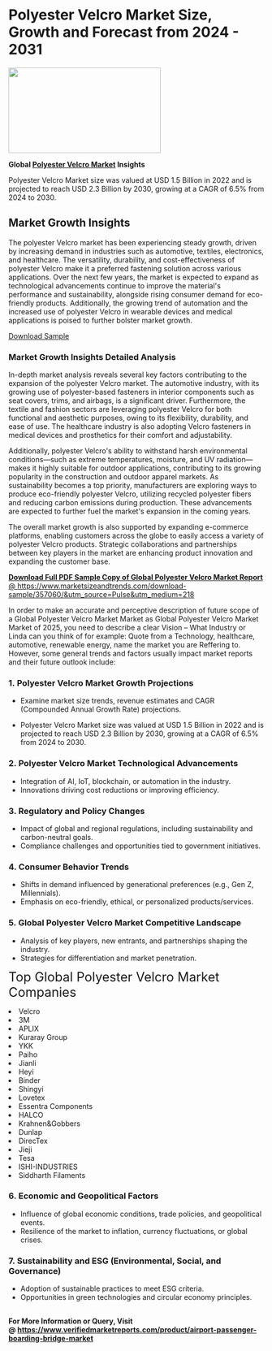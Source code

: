 <H1>Polyester Velcro Market Size, Growth and Forecast from 2024 - 2031</H1><img class="aligncenter size-medium wp-image-584254" src="https://thirdeyenews.in/wp-content/uploads/2024/09/Global-Market-Research-300x168.jpeg" alt="" width="300" height="168" /><p><strong>Global&nbsp;<a href="https://www.marketsizeandtrends.com/download-sample/357060/&amp;utm_source=Pulse&amp;utm_medium=218">Polyester Velcro Market</a> Insights</strong></p><p>Polyester Velcro Market size was valued at USD 1.5 Billion in 2022 and is projected to reach USD 2.3 Billion by 2030, growing at a CAGR of 6.5% from 2024 to 2030.</p><p><h2>Market Growth Insights</h2> <p>The polyester Velcro market has been experiencing steady growth, driven by increasing demand in industries such as automotive, textiles, electronics, and healthcare. The versatility, durability, and cost-effectiveness of polyester Velcro make it a preferred fastening solution across various applications. Over the next few years, the market is expected to expand as technological advancements continue to improve the material's performance and sustainability, alongside rising consumer demand for eco-friendly products. Additionally, the growing trend of automation and the increased use of polyester Velcro in wearable devices and medical applications is poised to further bolster market growth.</p> <p><a href="https://example.com/sample_download">Download Sample</a></p> <h3>Market Growth Insights Detailed Analysis</h3> <p>In-depth market analysis reveals several key factors contributing to the expansion of the polyester Velcro market. The automotive industry, with its growing use of polyester-based fasteners in interior components such as seat covers, trims, and airbags, is a significant driver. Furthermore, the textile and fashion sectors are leveraging polyester Velcro for both functional and aesthetic purposes, owing to its flexibility, durability, and ease of use. The healthcare industry is also adopting Velcro fasteners in medical devices and prosthetics for their comfort and adjustability.</p> <p>Additionally, polyester Velcro's ability to withstand harsh environmental conditions—such as extreme temperatures, moisture, and UV radiation—makes it highly suitable for outdoor applications, contributing to its growing popularity in the construction and outdoor apparel markets. As sustainability becomes a top priority, manufacturers are exploring ways to produce eco-friendly polyester Velcro, utilizing recycled polyester fibers and reducing carbon emissions during production. These advancements are expected to further fuel the market's expansion in the coming years.</p> <p>The overall market growth is also supported by expanding e-commerce platforms, enabling customers across the globe to easily access a variety of polyester Velcro products. Strategic collaborations and partnerships between key players in the market are enhancing product innovation and expanding the customer base.</p> <p><a href="https://example.com/get_more"></p><p><span class=""><strong>Download Full PDF Sample Copy of Global Polyester Velcro Market Report</strong> @ <a href="https://www.marketsizeandtrends.com/download-sample/357060/&amp;utm_source=Pulse&amp;utm_medium=218" target="_blank">https://www.marketsizeandtrends.com/download-sample/357060/&amp;utm_source=Pulse&amp;utm_medium=218</a></span></p><p>In order to make an accurate and perceptive description of future scope of a Global&nbsp;Polyester Velcro Market Market as Global&nbsp;Polyester Velcro Market Market of 2025, you need to describe a clear Vision &ndash; What Industry or Linda can you think of for example: Quote from a Technology, healthcare, automotive, renewable energy, name the market you are Reffering to. However, some general trends and factors usually impact market reports and their future outlook include:</p><h3>1.&nbsp;<strong>Polyester Velcro Market Growth Projections</strong></h3><ul><li>Examine market size trends, revenue estimates and CAGR (Compounded Annual Growth Rate) projections.</li><li><p>Polyester Velcro Market size was valued at USD 1.5 Billion in 2022 and is projected to reach USD 2.3 Billion by 2030, growing at a CAGR of 6.5% from 2024 to 2030.</p></li></ul><h3>2.&nbsp;<strong>Polyester Velcro Market Technological Advancements</strong></h3><ul><li>Integration of AI, IoT, blockchain, or automation in the industry.</li><li>Innovations driving cost reductions or improving efficiency.</li></ul><h3>3.&nbsp;<strong>Regulatory and Policy Changes</strong></h3><ul><li>Impact of global and regional regulations, including sustainability and carbon-neutral goals.</li><li>Compliance challenges and opportunities tied to government initiatives.</li></ul><h3>4.&nbsp;<strong>Consumer Behavior Trends</strong></h3><ul><li>Shifts in demand influenced by generational preferences (e.g., Gen Z, Millennials).</li><li>Emphasis on eco-friendly, ethical, or personalized products/services.</li></ul><h3>5.&nbsp;<strong>Global Polyester Velcro Market Competitive Landscape</strong></h3><ul><li>Analysis of key players, new entrants, and partnerships shaping the industry.</li><li>Strategies for differentiation and market penetration.</li></ul><p data-pm-slice="1 1 []"><span style="color: inherit; font-family: inherit; font-size: 25px;">Top Global Polyester Velcro Market Companies</span></p><div class="" data-test-id=""><p><li>Velcro</li><li> 3M</li><li> APLIX</li><li> Kuraray Group</li><li> YKK</li><li> Paiho</li><li> Jianli</li><li> Heyi</li><li> Binder</li><li> Shingyi</li><li> Lovetex</li><li> Essentra Components</li><li> HALCO</li><li> Krahnen&Gobbers</li><li> Dunlap</li><li> DirecTex</li><li> Jieji</li><li> Tesa</li><li> ISHI-INDUSTRIES</li><li> Siddharth Filaments</li></p></div><h3>6.&nbsp;<strong>Economic and Geopolitical Factors</strong></h3><ul><li>Influence of global economic conditions, trade policies, and geopolitical events.</li><li>Resilience of the market to inflation, currency fluctuations, or global crises.</li></ul><h3>7.&nbsp;<strong>Sustainability and ESG (Environmental, Social, and Governance)</strong></h3><ul><li>Adoption of sustainable practices to meet ESG criteria.</li><li>Opportunities in green technologies and circular economy principles.</li></ul><h2><strong style="font-size: 14px;">For More Information or Query, Visit @&nbsp;</strong><a style="background-color: #ffffff; font-size: 14px;" href="https://www.marketsizeandtrends.com/report/polyester-velcro-market/" target="_blank">https://www.verifiedmarketreports.com/product/airport-passenger-boarding-bridge-market</a></h2>
